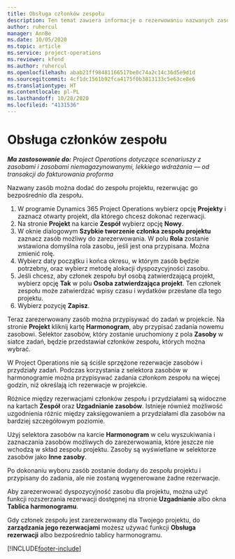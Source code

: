 ```yaml
---
title: Obsługa członków zespołu
description: Ten temat zawiera informacje o rezerwowaniu nazwanych zasobów dla zespołów projektów oraz o przypisywaniu ich do zadań.
author: ruhercul
manager: AnnBe
ms.date: 10/05/2020
ms.topic: article
ms.service: project-operations
ms.reviewer: kfend
ms.author: ruhercul
ms.openlocfilehash: abab21ff98481166517be0c74a2c14c36d5e9d1d
ms.sourcegitcommit: 4cf1dc1561b92fca4175f0b3813133c5e63ce8e6
ms.translationtype: HT
ms.contentlocale: pl-PL
ms.lasthandoff: 10/28/2020
ms.locfileid: "4131536"
---
```

# <a name="maintain-team-members"></a>Obsługa członków zespołu

_**Ma zastosowanie do:** Project Operations dotyczące scenariuszy z zasobami i zasobami niemagazynowanymi, lekkiego wdrażania — od transakcji do fakturowania proforma_

Nazwany zasób można dodać do zespołu projektu, rezerwując go bezpośrednio dla zespołu.

1. W programie Dynamics 365 Project Operations wybierz opcję **Projekty** i zaznacz otwarty projekt, dla którego chcesz dokonać rezerwacji.
2. Na stronie **Projekt** na karcie **Zespół** wybierz opcję **Nowy**. 
3. W oknie dialogowym **Szybkie tworzenie członka zespołu projektu** zaznacz zasób możliwy do zarezerwowania. W polu **Rola** zostanie wstawiona domyślna rola zasobu, jeśli jest ona przypisana. Można zmienić rolę. 
4. Wybierz daty początku i końca okresu, w którym zasób będzie potrzebny, oraz wybierz metodę alokacji dyspozycyjności zasobu. 
5. Jeśli chcesz, aby członek zespołu był osobą zatwierdzającą projekt, wybierz opcję **Tak** w polu **Osoba zatwierdzająca projekt**. Ten członek zespołu może zatwierdzać wpisy czasu i wydatków przesłane dla tego projektu. 
6. Wybierz pozycję **Zapisz**.

Teraz zarezerwowany zasób można przypisywać do zadań w projekcie. Na stronie **Projekt** kliknij kartę **Harmonogram**, aby przypisać zadania nowemu zasobowi. Selektor zasobów, który zostanie uruchomiony z pola **Zasoby** w siatce zadań, będzie przedstawiał członków zespołu, których można wybrać.


W Project Operations nie są ściśle sprzężone rezerwacje zasobów i przydziały zadań. Podczas korzystania z selektora zasobów w harmonogramie można przypisywać zadania członkom zespołu na więcej godzin, niż określają ich rezerwacje w projekcie.

Różnice między rezerwacjami członków zespołu i przydziałami są widoczne na kartach **Zespół** oraz **Uzgadnianie zasobów**. Istnieje również możliwość uzgodnienia różnic między zaksięgowaniem a przydziałami dla zasobów na bardziej szczegółowym poziomie.

Użyj selektora zasobów na karcie **Harmonogram** w celu wyszukiwania i zaznaczania zasobów możliwych do zarezerwowania, które jeszcze nie wchodzą w skład zespołu projektu. Zasoby są wyświetlane w selektorze zasobów jako **Inne zasoby**.

Po dokonaniu wyboru zasób zostanie dodany do zespołu projektu i przypisany do zadania, ale nie zostaną wygenerowane żadne rezerwacje.

Aby zarezerwować dyspozycyjność zasobu dla projektu, można użyć funkcji rozszerzania rezerwacji dostępnej na stronie **Uzgadnianie** albo okna **Tablica harmonogramu**.

Gdy członek zespołu jest zarezerwowany dla Twojego projektu, do **zarządzania jego rezerwacjami** możesz używać funkcji **Obsługa rezerwacji** albo bezpośrednio tablicy harmonogramu.


[!INCLUDE[footer-include](../includes/footer-banner.md)]